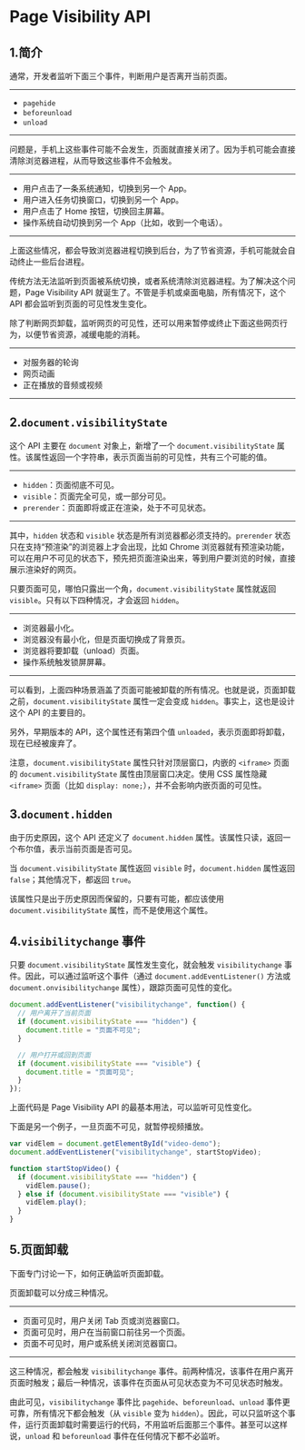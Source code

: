 # Page Visibility API

## 1.简介

通常，开发者监听下面三个事件，判断用户是否离开当前页面。

---

- `pagehide`
- `beforeunload`
- `unload`

---

问题是，手机上这些事件可能不会发生，页面就直接关闭了。因为手机可能会直接清除浏览器进程，从而导致这些事件不会触发。

---

- 用户点击了一条系统通知，切换到另一个 App。
- 用户进入任务切换窗口，切换到另一个 App。
- 用户点击了 Home 按钮，切换回主屏幕。
- 操作系统自动切换到另一个 App（比如，收到一个电话）。

---

上面这些情况，都会导致浏览器进程切换到后台，为了节省资源，手机可能就会自动终止一些后台进程。

传统方法无法监听到页面被系统切换，或者系统清除浏览器进程。为了解决这个问题，Page Visibility API 就诞生了。不管是手机或桌面电脑，所有情况下，这个 API 都会监听到页面的可见性发生变化。

除了判断网页卸载，监听网页的可见性，还可以用来暂停或终止下面这些网页行为，以便节省资源，减缓电能的消耗。

---

- 对服务器的轮询
- 网页动画
- 正在播放的音频或视频

---

## 2.`document.visibilityState`

这个 API 主要在 `document` 对象上，新增了一个 `document.visibilityState` 属性。该属性返回一个字符串，表示页面当前的可见性，共有三个可能的值。

---

- `hidden`：页面彻底不可见。
- `visible`：页面完全可见，或一部分可见。
- `prerender`：页面即将或正在渲染，处于不可见状态。

---

其中，`hidden` 状态和 `visible` 状态是所有浏览器都必须支持的。`prerender` 状态只在支持“预渲染”的浏览器上才会出现，比如 Chrome 浏览器就有预渲染功能，可以在用户不可见的状态下，预先把页面渲染出来，等到用户要浏览的时候，直接展示渲染好的网页。

只要页面可见，哪怕只露出一个角，`document.visibilityState` 属性就返回 `visible`。只有以下四种情况，才会返回 `hidden`。

---

- 浏览器最小化。
- 浏览器没有最小化，但是页面切换成了背景页。
- 浏览器将要卸载（unload）页面。
- 操作系统触发锁屏屏幕。

---

可以看到，上面四种场景涵盖了页面可能被卸载的所有情况。也就是说，页面卸载之前，`document.visibilityState` 属性一定会变成 `hidden`。事实上，这也是设计这个 API 的主要目的。

另外，早期版本的 API，这个属性还有第四个值 `unloaded`，表示页面即将卸载，现在已经被废弃了。

注意，`document.visibilityState` 属性只针对顶层窗口，内嵌的 `<iframe>` 页面的 `document.visibilityState` 属性由顶层窗口决定。使用 CSS 属性隐藏 `<iframe>` 页面（比如 `display: none;`），并不会影响内嵌页面的可见性。

## 3.`document.hidden`

由于历史原因，这个 API 还定义了 `document.hidden` 属性。该属性只读，返回一个布尔值，表示当前页面是否可见。

当 `document.visibilityState` 属性返回 `visible` 时，`document.hidden` 属性返回 `false`；其他情况下，都返回 `true`。

该属性只是出于历史原因而保留的，只要有可能，都应该使用 `document.visibilityState` 属性，而不是使用这个属性。

## 4.`visibilitychange` 事件

只要 `document.visibilityState` 属性发生变化，就会触发 `visibilitychange` 事件。因此，可以通过监听这个事件（通过 `document.addEventListener()` 方法或 `document.onvisibilitychange` 属性），跟踪页面可见性的变化。

```javascript
document.addEventListener("visibilitychange", function() {
  // 用户离开了当前页面
  if (document.visibilityState === "hidden") {
    document.title = "页面不可见";
  }

  // 用户打开或回到页面
  if (document.visibilityState === "visible") {
    document.title = "页面可见";
  }
});
```

上面代码是 Page Visibility API 的最基本用法，可以监听可见性变化。

下面是另一个例子，一旦页面不可见，就暂停视频播放。

```javascript
var vidElem = document.getElementById("video-demo");
document.addEventListener("visibilitychange", startStopVideo);

function startStopVideo() {
  if (document.visibilityState === "hidden") {
    vidElem.pause();
  } else if (document.visibilityState === "visible") {
    vidElem.play();
  }
}
```

## 5.页面卸载

下面专门讨论一下，如何正确监听页面卸载。

页面卸载可以分成三种情况。

---

- 页面可见时，用户关闭 Tab 页或浏览器窗口。
- 页面可见时，用户在当前窗口前往另一个页面。
- 页面不可见时，用户或系统关闭浏览器窗口。

---

这三种情况，都会触发 `visibilitychange` 事件。前两种情况，该事件在用户离开页面时触发；最后一种情况，该事件在页面从可见状态变为不可见状态时触发。

由此可见，`visibilitychange` 事件比 `pagehide`、`beforeunload`、`unload` 事件更可靠，所有情况下都会触发（从 `visible` 变为 `hidden`）。因此，可以只监听这个事件，运行页面卸载时需要运行的代码，不用监听后面那三个事件。甚至可以这样说，`unload` 和 `beforeunload` 事件在任何情况下都不必监听。
